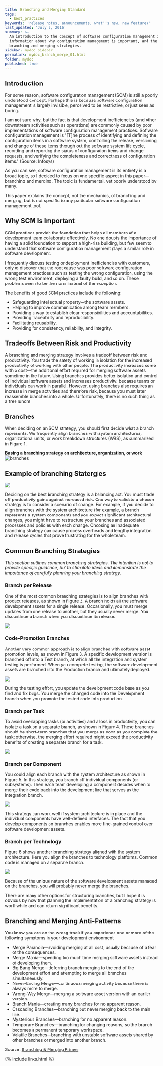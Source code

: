 ```yaml
---
title: Branching and Merging Standard
tags:
  - best_practices
keywords: 'release notes, announcements, what''s new, new features'
last_updated: 'July 3, 2016'
summary: >-
  An introduction to the concept of software configuration management including
  information about why configuration management is important, and the various
  branching and merging strategies.
sidebar: mydoc_sidebar
permalink: mydoc_branch_merge_01.html
folder: mydoc
published: true
---
```


## Introduction
For some reason, software configuration management (SCM) is still a poorly understood concept. Perhaps this is because software configuration management is largely invisible, perceived to be restrictive, or just seen as boring.

I am not sure why, but the fact is that development inefficiencies (and other downstream activities such as operations) are commonly caused by poor implementations of software configuration management practices.
Software configuration management is "[T]he process of identifying and defining the configuration items in a software system, controlling the release, versioning and change of these items through out the software system life cycle, recording and reporting the status of configuration items and change requests, and verifying the completeness and correctness of configuration items." (Source: Infosys)

As you can see, software configuration management in its entirety is a broad topic, so I decided to focus on one specific aspect in this paper—branching and merging. The topic is fundamental, yet poorly understood by many.

This paper explains the concept, not the mechanics, of branching and merging, but is not specific to any particular software configuration management tool.

## Why SCM Is Important
SCM practices provide the foundation that helps all members of a development team collaborate effectively. No one doubts the importance of having a solid foundation to support a high-rise building, but few seem to understand that software configuration management plays a similar role in software development.

I frequently discuss testing or deployment inefficiencies with customers, only to discover that the root cause was poor software configuration management practices such as testing the wrong configuration, using the wrong test environment, deploying a faulty build, and so on. These problems seem to be the norm instead of the exception.

The benefits of good SCM practices include the following:

- Safeguarding intellectual property—the software assets.
- Helping to improve communication among team members.
- Providing a way to establish clear responsibilities and accountabilities.
- Providing traceability and reproducibility.
- Facilitating reusability.
- Providing for consistency, reliability, and integrity.

## Tradeoffs Between Risk and Productivity

A branching and merging strategy involves a tradeoff between risk and productivity. You trade the safety of working in isolation for the increased productivity of working with other people. The productivity increases come with a cost—the additional effort required for merging software assets sometime in the future.
Using branches provides better isolation and control of individual software assets and increases productivity, because teams or individuals can work in parallel. However, using branches also requires an increase in merge activities and therefore risk, because you must later reassemble branches into a whole.
Unfortunately, there is no such thing as a free lunch!

## Branches
When deciding on an SCM strategy, you should first decide what a branch represents. We frequently align branches with system architectures, organizational units, or work breakdown structures (WBS), as summarized in Figure 1.

**Basing a branching strategy on architecture, organization, or work**
![branches]({{site.baseurl}}/mydoctheme/images/IC79488.gif)

## Example of branching Statergies

![]({{site.baseurl}}/mydoctheme/images/branch_types.png)

Deciding on the best branching strategy is a balancing act. You must trade off productivity gains against increased risk. One way to validate a chosen strategy is to consider a scenario of change. For example, if you decide to align branches with the system architecture (for example, a branch represents a system component) and you expect significant architectural changes, you might have to restructure your branches and associated processes and policies with each change. Choosing an inadequate branching strategy can cause process overheads and lengthy integration and release cycles that prove frustrating for the whole team.

## Common Branching Strategies
_This section outlines common branching strategies. The intention is not to provide specific guidance, but to stimulate ideas and demonstrate the importance of carefully planning your branching strategy._

### Branch per Release

One of the most common branching strategies is to align branches with product releases, as shown in Figure 2. A branch holds all the software development assets for a single release. Occasionally, you must merge updates from one release to another, but they usually never merge. You discontinue a branch when you discontinue its release.

![]({{site.baseurl}}/mydoctheme/images/branch-1.gif)

### Code-Promotion Branches
Another very common approach is to align branches with software asset promotion levels, as shown in Figure 3. A specific development version is branched off into a Test branch, at which all the integration and system testing is performed. When you complete testing, the software development assets are branched into the Production branch and ultimately deployed.

![]({{site.baseurl}}/mydoctheme/images/branch-2.gif)

During the testing effort, you update the development code base as you find and fix bugs. You merge the changed code into the Development branch when you promote the tested code into production.

### Branch per Task

To avoid overlapping tasks (or activities) and a loss in productivity, you can isolate a task on a separate branch, as shown in Figure 4. These branches should be short-term branches that you merge as soon as you complete the task; otherwise, the merging effort required might exceed the productivity benefits of creating a separate branch for a task.

![]({{site.baseurl}}/mydoctheme/images/branch-3.gif)

### Branch per Component
You could align each branch with the system architecture as shown in Figure 5. In this strategy, you branch off individual components (or subsystems). Then each team developing a component decides when to merge their code back into the development line that serves as the integration branch.

![]({{site.baseurl}}/mydoctheme/images/branch-4.gif)

This strategy can work well if system architecture is in place and the individual components have well-defined interfaces. The fact that you develop components on branches enables more fine-grained control over software development assets.

### Branch per Technology
Figure 6 shows another branching strategy aligned with the system architecture. Here you align the branches to technology platforms. Common code is managed on a separate branch.

![]({{site.baseurl}}/mydoctheme/images/branch-5.gif)

Because of the unique nature of the software development assets managed on the branches, you will probably never merge the branches.

There are many other options for structuring branches, but I hope it is obvious by now that planning the implementation of a branching strategy is worthwhile and can return significant benefits.

## Branching and Merging Anti-Patterns

You know you are on the wrong track if you experience one or more of the following symptoms in your development environment:

- Merge Paranoia—avoiding merging at all cost, usually because of a fear of the consequences.
- Merge Mania—spending too much time merging software assets instead of developing them.
- Big Bang Merge—deferring branch merging to the end of the development effort and attempting to merge all branches simultaneously.
- Never-Ending Merge—continuous merging activity because there is always more to merge.
- Wrong-Way Merge—merging a software asset version with an earlier version.
- Branch Mania—creating many branches for no apparent reason.
- Cascading Branches—branching but never merging back to the main line.
- Mysterious Branches—branching for no apparent reason.
- Temporary Branches—branching for changing reasons, so the branch becomes a permanent temporary workspace.
- Volatile Branches—branching with unstable software assets shared by other branches or merged into another branch.

Source  :[Branching & Merging Primer](https://msdn.microsoft.com/en-us/library/aa730834(VS.80).aspx)

{% include links.html %}
